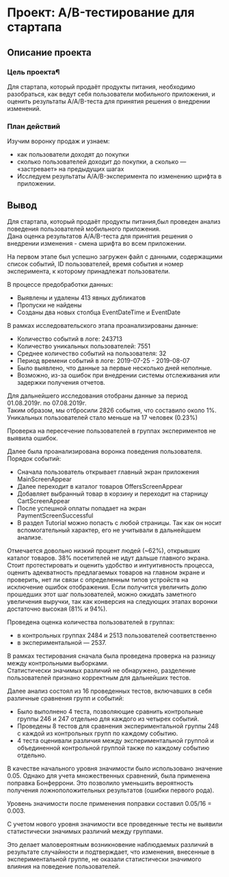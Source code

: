 # Проект: A/B-тестирование для стартапа 

##  Описание проекта
###  Цель проекта¶
Для стартапа, который продаёт продукты питания, необходимо разобраться, как ведут себя пользователи мобильного приложения, и оценить результаты A/A/B-теста для принятия решения о внедрении изменений.

###  План действий
Изучим воронку продаж и узнаем:

* как пользователи доходят до покупки
* сколько пользователей доходит до покупки, а сколько — «застревает» на предыдущих шагах
* Исследуем результаты A/A/B-эксперимента по изменению шрифта в приложении.

## Вывод
Для стартапа, который продаёт продукты питания,был проведен анализ поведения пользователей мобильного приложения.   
Дана оценка результатов A/A/B-теста для принятия решения о внедрении изменения - смена шрифта во всем приложении.

На первом этапе был успешно загружен файл с данными, содержащими список событий, ID пользователей, время события и номер эксперимента, к которому принадлежат пользователи.
  
В процессе предобработки данных:  

* Выявлены и удалены 413 явных дубликатов
* Пропуски не найдены
* Созданы два новых столбца EventDateTime и EventDate
  
В рамках исследовательского этапа проанализированы данные:

* Количество событий в логе: 243713
* Количество уникальных пользователей: 7551
* Среднее количество событий на пользователя: 32
* Период времени событий в логе: 2019-07-25 - 2019-08-07
* Было выявлено, что данные за первые несколько дней неполные.
* Возможно, из-за ошибок при внедрении системы отслеживания или задержки получения отчетов.


Для дальнейшего исследования отобраны данные за период 01.08.2019г. по 07.08.2019г.   
Таким образом, мы отбросили 2826 события, что составило около 1%. Уникальных пользователей стало меньше на 17 человек (0.23%)  

Проверка на пересечение пользователей в группах экспериментов не выявила ошибок.  

Далее была проанализирована воронка поведения пользователя. Порядок событий:  

* Сначала пользователь открывает главный экран приложения MainScreenAppear
* Далее переходит в каталог товаров OffersScreenAppear
* Добавляет выбранный товар в корзину и переходит на старницу CartScreenAppear
* После успешной оплаты попадает на экран PaymentScreenSuccessful
* В раздел Tutorial можно попасть с любой страницы. Так как он носит вспомогательный характер, его не учитывали в дальнейцшем анализе.  

Отмечается довольно низкий процент людей (~62%), открывших каталог товаров. 38% посетителей не идут дальше главного экрана.   
Стоит протестировать и оценить удобство и интуитивность процесса, оценить адекватность предлагаемых товаров на главном экране и проверить, нет ли связи с определенным типов устройств на исключение ошибок отображения.
Если получится увеличить долю прошедших этот шаг пользователей, можно ожидать заметного увеличения выручки, так как конверсия на следующих этапах воронки достаточно высокая (81% и 94%).


Проведена оценка количества пользователей в группах:  

* в контрольных группах 2484 и 2513 пользователей соответственно
* в экспериментальной — 2537.  

В рамках тестирования сначала была проведена проверка на разницу между контрольными выборками.   
Статистически значимых различий не обнаружено, разделение пользователей признано корректным для дальнейших тестов.

Далее анализ состоял из 16 проведенных тестов, включавших в себя различные сравнения групп и событий:

* Было выполнено 4 теста, позволяющие сравнить контрольные группы 246 и 247 отдельно для каждого из четырех событий.
* Проведены 8 тестов для сравнения экспериментальной группы 248 с каждой из контрольных групп по каждому событию.
* 4 теста оценивали различия между экспериментальной группой и объединенной контрольной группой также по каждому событию отдельно.
  
В качестве начального уровня значимости было использовано значение 0.05. Однако для учета множественных сравнений, была применена поправка Бонферрони. Это позволило уменьшить вероятность получения ложноположительных результатов (ошибки первого рода).
  
Уровень значимости после применения поправки составил 0.05/16 = 0.003.


С учетом нового уровня значимости все проведенные тесты не выявили статистически значимых различий между группами.

Это делает маловероятным возникновение наблюдаемых различий в результате случайности и подтверждает, что изменения, внесенные в экспериментальной группе, не оказали статистически значимого влияния на поведение пользователей.
